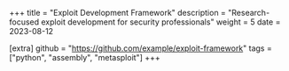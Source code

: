 +++
title = "Exploit Development Framework"
description = "Research-focused exploit development for security professionals"
weight = 5
date = 2023-08-12

[extra]
github = "https://github.com/example/exploit-framework"
tags = ["python", "assembly", "metasploit"]
+++

